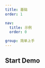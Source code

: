 ```yaml
---
title: 基础
order: 1

nav:
  title: 示例
  order: 0

group: 简单上手
---
```


## Start Demo

<code src="./index.tsx" compact="true"></code>
